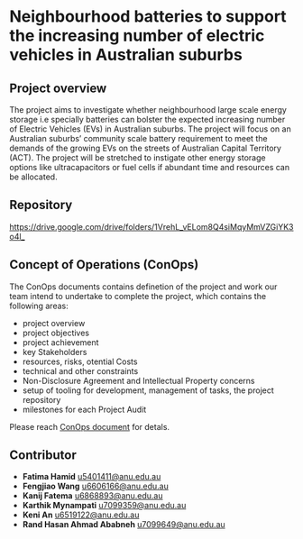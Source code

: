 # Neighbourhood batteries to support the increasing number of electric vehicles in Australian suburbs

## Project overview
The project aims to investigate whether neighbourhood large scale energy storage i.e specially batteries can bolster the expected increasing number of Electric Vehicles (EVs) in Australian suburbs. The project will focus on an Australian suburbs’ community scale battery requirement to meet the demands of the growing EVs on the streets of Australian Capital Territory (ACT). The project will be stretched to instigate other energy storage options like ultracapacitors or fuel cells if  abundant time and resources can be allocated.

## Repository
<https://drive.google.com/drive/folders/1VrehL_vELom8Q4siMqyMmVZGiYK3o4l_>

## Concept of Operations (ConOps) 
The ConOps documents contains definetion of the project and work our team intend to undertake to complete the project, which contains 
the following areas:

- project overview
- project objectives
- project achievement
- key Stakeholders
- resources, risks, otential Costs
- technical and other constraints
- Non-Disclosure Agreement and Intellectual Property concerns
- setup of tooling for development, management of tasks, the project repository
- milestones for each Project Audit

Please reach [ConOps document](https://docs.google.com/document/d/1LYySTsH7DuK5pleI2rarTnKe5FEYBMHuYxFekf6a_WY) for detals.


## Contributor

* **Fatima Hamid** <u5401411@anu.edu.au>
* **Fengjiao Wang** <u6606166@anu.edu.au>
* **Kanij Fatema** <u6868893@anu.edu.au>
* **Karthik Mynampati** <u7099359@anu.edu.au>
* **Keni An** <u6519122@anu.edu.au>
* **Rand Hasan Ahmad Ababneh** <u7099649@anu.edu.au>
